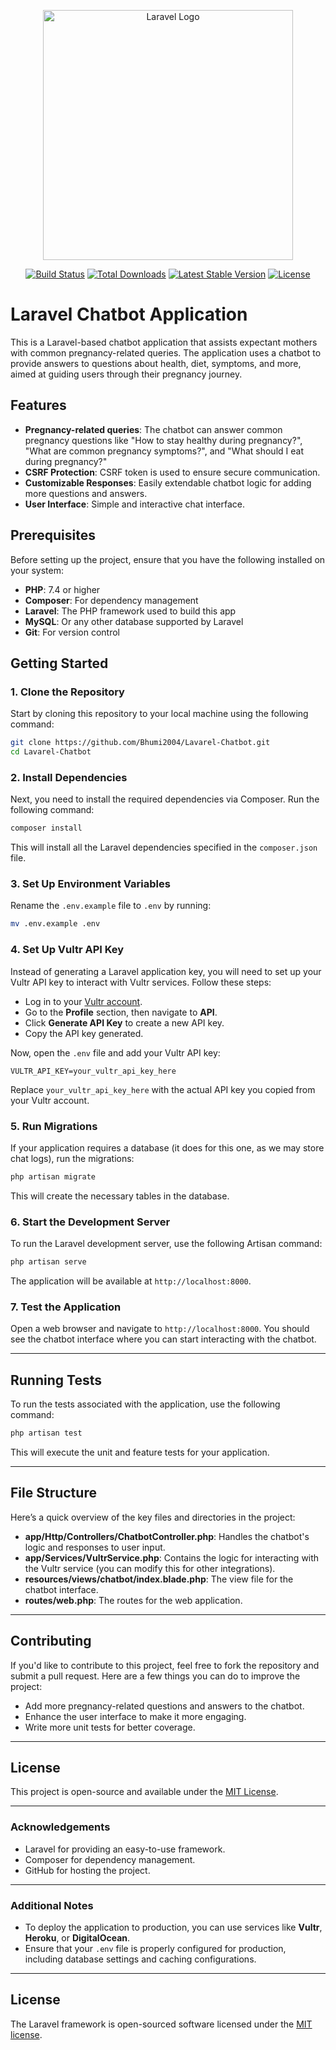 <p align="center"><a href="https://laravel.com" target="_blank"><img src="https://raw.githubusercontent.com/laravel/art/master/logo-lockup/5%20SVG/2%20CMYK/1%20Full%20Color/laravel-logolockup-cmyk-red.svg" width="400" alt="Laravel Logo"></a></p>

<p align="center">
<a href="https://github.com/laravel/framework/actions"><img src="https://github.com/laravel/framework/workflows/tests/badge.svg" alt="Build Status"></a>
<a href="https://packagist.org/packages/laravel/framework"><img src="https://img.shields.io/packagist/dt/laravel/framework" alt="Total Downloads"></a>
<a href="https://packagist.org/packages/laravel/framework"><img src="https://img.shields.io/packagist/v/laravel/framework" alt="Latest Stable Version"></a>
<a href="https://packagist.org/packages/laravel/framework"><img src="https://img.shields.io/packagist/l/laravel/framework" alt="License"></a>
</p>

# Laravel Chatbot Application

This is a Laravel-based chatbot application that assists expectant mothers with common pregnancy-related queries. The application uses a chatbot to provide answers to questions about health, diet, symptoms, and more, aimed at guiding users through their pregnancy journey.

## Features

- **Pregnancy-related queries**: The chatbot can answer common pregnancy questions like "How to stay healthy during pregnancy?", "What are common pregnancy symptoms?", and "What should I eat during pregnancy?"
- **CSRF Protection**: CSRF token is used to ensure secure communication.
- **Customizable Responses**: Easily extendable chatbot logic for adding more questions and answers.
- **User Interface**: Simple and interactive chat interface.

## Prerequisites

Before setting up the project, ensure that you have the following installed on your system:

- **PHP**: 7.4 or higher
- **Composer**: For dependency management
- **Laravel**: The PHP framework used to build this app
- **MySQL**: Or any other database supported by Laravel
- **Git**: For version control

## Getting Started

### 1. Clone the Repository

Start by cloning this repository to your local machine using the following command:

```bash
git clone https://github.com/Bhumi2004/Lavarel-Chatbot.git
cd Lavarel-Chatbot
```

### 2. Install Dependencies

Next, you need to install the required dependencies via Composer. Run the following command:

```bash
composer install
```

This will install all the Laravel dependencies specified in the `composer.json` file.

### 3. Set Up Environment Variables

Rename the `.env.example` file to `.env` by running:

```bash
mv .env.example .env
```

### 4. Set Up Vultr API Key

Instead of generating a Laravel application key, you will need to set up your Vultr API key to interact with Vultr services. Follow these steps:

- Log in to your [Vultr account](https://www.vultr.com/).
- Go to the **Profile** section, then navigate to **API**.
- Click **Generate API Key** to create a new API key.
- Copy the API key generated.

Now, open the `.env` file and add your Vultr API key:

```env
VULTR_API_KEY=your_vultr_api_key_here
```

Replace `your_vultr_api_key_here` with the actual API key you copied from your Vultr account.

### 5. Run Migrations

If your application requires a database (it does for this one, as we may store chat logs), run the migrations:

```bash
php artisan migrate
```

This will create the necessary tables in the database.

### 6. Start the Development Server

To run the Laravel development server, use the following Artisan command:

```bash
php artisan serve
```

The application will be available at `http://localhost:8000`.

### 7. Test the Application

Open a web browser and navigate to `http://localhost:8000`. You should see the chatbot interface where you can start interacting with the chatbot.

---

## Running Tests

To run the tests associated with the application, use the following command:

```bash
php artisan test
```

This will execute the unit and feature tests for your application.

---

## File Structure

Here’s a quick overview of the key files and directories in the project:

- **app/Http/Controllers/ChatbotController.php**: Handles the chatbot's logic and responses to user input.
- **app/Services/VultrService.php**: Contains the logic for interacting with the Vultr service (you can modify this for other integrations).
- **resources/views/chatbot/index.blade.php**: The view file for the chatbot interface.
- **routes/web.php**: The routes for the web application.

---

## Contributing

If you'd like to contribute to this project, feel free to fork the repository and submit a pull request. Here are a few things you can do to improve the project:

- Add more pregnancy-related questions and answers to the chatbot.
- Enhance the user interface to make it more engaging.
- Write more unit tests for better coverage.

---

## License

This project is open-source and available under the [MIT License](LICENSE).

---

### Acknowledgements

- Laravel for providing an easy-to-use framework.
- Composer for dependency management.
- GitHub for hosting the project.

---

### Additional Notes

- To deploy the application to production, you can use services like **Vultr**, **Heroku**, or **DigitalOcean**.
- Ensure that your `.env` file is properly configured for production, including database settings and caching configurations.

---

## License

The Laravel framework is open-sourced software licensed under the [MIT license](https://opensource.org/licenses/MIT).
